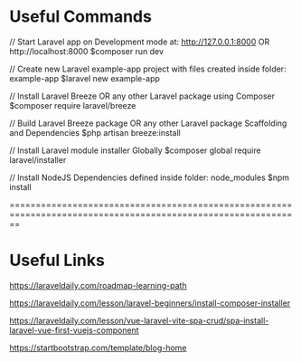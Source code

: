 
Useful Commands
===============

// Start Laravel app on Development mode at: http://127.0.0.1:8000 OR http://localhost:8000
$composer run dev

// Create new Laravel example-app project with files created inside folder: example-app
$laravel new example-app

// Install Laravel Breeze OR any other Laravel package using Composer
$composer require laravel/breeze

// Build Laravel Breeze package OR any other Laravel package Scaffolding and Dependencies
$php artisan breeze:install

// Install Laravel module installer Globally
$composer global require laravel/installer

// Install NodeJS Dependencies defined inside folder: node_modules
$npm install

==============================================================================================================

Useful Links
============

https://laraveldaily.com/roadmap-learning-path

https://laraveldaily.com/lesson/laravel-beginners/install-composer-installer

https://laraveldaily.com/lesson/vue-laravel-vite-spa-crud/spa-install-laravel-vue-first-vuejs-component

https://startbootstrap.com/template/blog-home
